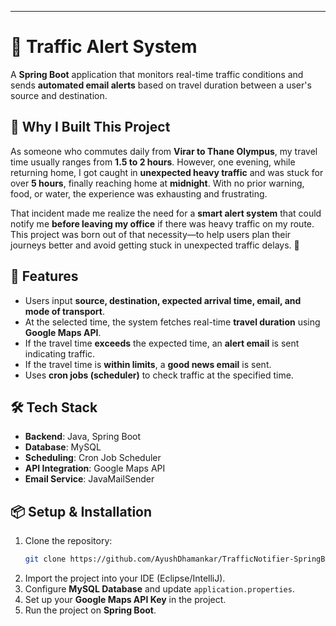 ---

# 🚦 Traffic Alert System  

A **Spring Boot** application that monitors real-time traffic conditions and sends **automated email alerts** based on travel duration between a user's source and destination.  

## 🌟 Why I Built This Project  

As someone who commutes daily from **Virar to Thane Olympus**, my travel time usually ranges from **1.5 to 2 hours**. However, one evening, while returning home, I got caught in **unexpected heavy traffic** and was stuck for over **5 hours**, finally reaching home at **midnight**. With no prior warning, food, or water, the experience was exhausting and frustrating.  

That incident made me realize the need for a **smart alert system** that could notify me **before leaving my office** if there was heavy traffic on my route. This project was born out of that necessity—to help users plan their journeys better and avoid getting stuck in unexpected traffic delays. 🚦

## 🌟 Features  
- Users input **source, destination, expected arrival time, email, and mode of transport**.  
- At the selected time, the system fetches real-time **travel duration** using **Google Maps API**.  
- If the travel time **exceeds** the expected time, an **alert email** is sent indicating traffic.  
- If the travel time is **within limits**, a **good news email** is sent.  
- Uses **cron jobs (scheduler)** to check traffic at the specified time.  

## 🛠 Tech Stack  
- **Backend**: Java, Spring Boot  
- **Database**: MySQL  
- **Scheduling**: Cron Job Scheduler  
- **API Integration**: Google Maps API  
- **Email Service**: JavaMailSender  

## 📦 Setup & Installation  
1. Clone the repository:  
   ```bash
   git clone https://github.com/AyushDhamankar/TrafficNotifier-SpringBoot.git
   ```  
2. Import the project into your IDE (Eclipse/IntelliJ).  
3. Configure **MySQL Database** and update `application.properties`.  
4. Set up your **Google Maps API Key** in the project.  
5. Run the project on **Spring Boot**.

##
